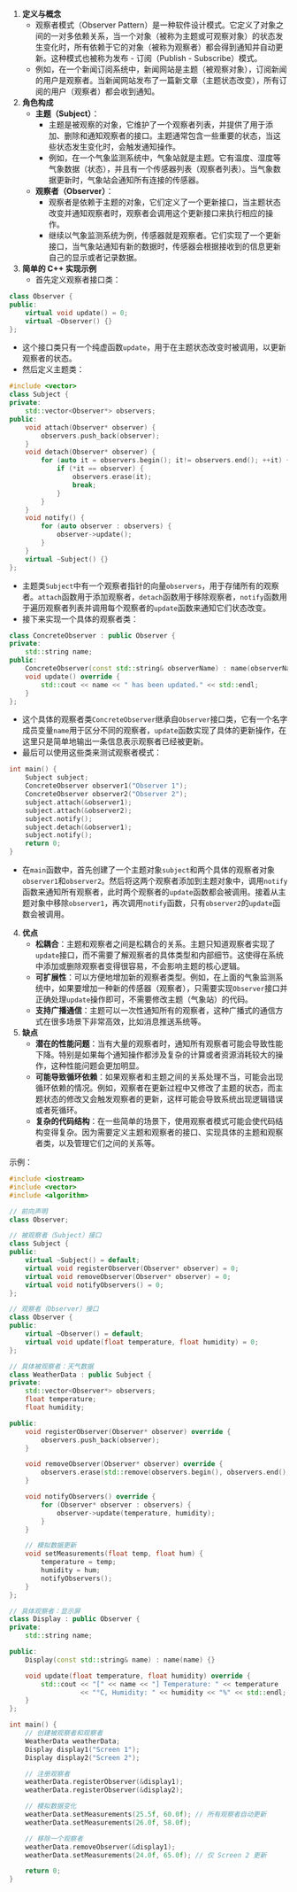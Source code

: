 1. **定义与概念**
    - 观察者模式（Observer Pattern）是一种软件设计模式。它定义了对象之间的一对多依赖关系，当一个对象（被称为主题或可观察对象）的状态发生变化时，所有依赖于它的对象（被称为观察者）都会得到通知并自动更新。这种模式也被称为发布 - 订阅（Publish - Subscribe）模式。
    - 例如，在一个新闻订阅系统中，新闻网站是主题（被观察对象），订阅新闻的用户是观察者。当新闻网站发布了一篇新文章（主题状态改变），所有订阅的用户（观察者）都会收到通知。
2. **角色构成**
    - **主题（Subject）**：
        - 主题是被观察的对象，它维护了一个观察者列表，并提供了用于添加、删除和通知观察者的接口。主题通常包含一些重要的状态，当这些状态发生变化时，会触发通知操作。
        - 例如，在一个气象监测系统中，气象站就是主题。它有温度、湿度等气象数据（状态），并且有一个传感器列表（观察者列表）。当气象数据更新时，气象站会通知所有连接的传感器。
    - **观察者（Observer）**：
        - 观察者是依赖于主题的对象，它们定义了一个更新接口，当主题状态改变并通知观察者时，观察者会调用这个更新接口来执行相应的操作。
        - 继续以气象监测系统为例，传感器就是观察者。它们实现了一个更新接口，当气象站通知有新的数据时，传感器会根据接收到的信息更新自己的显示或者记录数据。
3. **简单的 C++ 实现示例**
    - 首先定义观察者接口类：



```c++
class Observer {
public:
    virtual void update() = 0;
    virtual ~Observer() {}
};
```

  

- 这个接口类只有一个纯虚函数`update`，用于在主题状态改变时被调用，以更新观察者的状态。
- 然后定义主题类：


```c++
#include <vector>
class Subject {
private:
    std::vector<Observer*> observers;
public:
    void attach(Observer* observer) {
        observers.push_back(observer);
    }
    void detach(Observer* observer) {
        for (auto it = observers.begin(); it!= observers.end(); ++it) {
            if (*it == observer) {
                observers.erase(it);
                break;
            }
        }
    }
    void notify() {
        for (auto observer : observers) {
            observer->update();
        }
    }
    virtual ~Subject() {}
};
```

  

- 主题类`Subject`中有一个观察者指针的向量`observers`，用于存储所有的观察者。`attach`函数用于添加观察者，`detach`函数用于移除观察者，`notify`函数用于遍历观察者列表并调用每个观察者的`update`函数来通知它们状态改变。
- 接下来实现一个具体的观察者类：

  

```c++
class ConcreteObserver : public Observer {
private:
    std::string name;
public:
    ConcreteObserver(const std::string& observerName) : name(observerName) {}
    void update() override {
        std::cout << name << " has been updated." << std::endl;
    }
};
```

  

- 这个具体的观察者类`ConcreteObserver`继承自`Observer`接口类，它有一个名字成员变量`name`用于区分不同的观察者，`update`函数实现了具体的更新操作，在这里只是简单地输出一条信息表示观察者已经被更新。
- 最后可以使用这些类来测试观察者模式：


```c++
int main() {
    Subject subject;
    ConcreteObserver observer1("Observer 1");
    ConcreteObserver observer2("Observer 2");
    subject.attach(&observer1);
    subject.attach(&observer2);
    subject.notify();
    subject.detach(&observer1);
    subject.notify();
    return 0;
}
```

  

- 在`main`函数中，首先创建了一个主题对象`subject`和两个具体的观察者对象`observer1`和`observer2`。然后将这两个观察者添加到主题对象中，调用`notify`函数来通知所有观察者，此时两个观察者的`update`函数都会被调用。接着从主题对象中移除`observer1`，再次调用`notify`函数，只有`observer2`的`update`函数会被调用。

  

4. **优点**
    - **松耦合**：主题和观察者之间是松耦合的关系。主题只知道观察者实现了`update`接口，而不需要了解观察者的具体类型和内部细节。这使得在系统中添加或删除观察者变得很容易，不会影响主题的核心逻辑。
    - **可扩展性**：可以方便地增加新的观察者类型。例如，在上面的气象监测系统中，如果要增加一种新的传感器（观察者），只需要实现`Observer`接口并正确处理`update`操作即可，不需要修改主题（气象站）的代码。
    - **支持广播通信**：主题可以一次性通知所有的观察者，这种广播式的通信方式在很多场景下非常高效，比如消息推送系统等。
5. **缺点**
    - **潜在的性能问题**：当有大量的观察者时，通知所有观察者可能会导致性能下降。特别是如果每个通知操作都涉及复杂的计算或者资源消耗较大的操作，这种性能问题会更加明显。
    - **可能导致循环依赖**：如果观察者和主题之间的关系处理不当，可能会出现循环依赖的情况。例如，观察者在更新过程中又修改了主题的状态，而主题状态的修改又会触发观察者的更新，这样可能会导致系统出现逻辑错误或者死循环。
    - **复杂的代码结构**：在一些简单的场景下，使用观察者模式可能会使代码结构变得复杂。因为需要定义主题和观察者的接口、实现具体的主题和观察者类，以及管理它们之间的关系等。


示例：
```c++
#include <iostream>
#include <vector>
#include <algorithm>

// 前向声明
class Observer;

// 被观察者（Subject）接口
class Subject {
public:
    virtual ~Subject() = default;
    virtual void registerObserver(Observer* observer) = 0;
    virtual void removeObserver(Observer* observer) = 0;
    virtual void notifyObservers() = 0;
};

// 观察者（Observer）接口
class Observer {
public:
    virtual ~Observer() = default;
    virtual void update(float temperature, float humidity) = 0;
};

// 具体被观察者：天气数据
class WeatherData : public Subject {
private:
    std::vector<Observer*> observers;
    float temperature;
    float humidity;

public:
    void registerObserver(Observer* observer) override {
        observers.push_back(observer);
    }

    void removeObserver(Observer* observer) override {
        observers.erase(std::remove(observers.begin(), observers.end(), observer), observers.end());
    }

    void notifyObservers() override {
        for (Observer* observer : observers) {
            observer->update(temperature, humidity);
        }
    }

    // 模拟数据更新
    void setMeasurements(float temp, float hum) {
        temperature = temp;
        humidity = hum;
        notifyObservers();
    }
};

// 具体观察者：显示屏
class Display : public Observer {
private:
    std::string name;

public:
    Display(const std::string& name) : name(name) {}

    void update(float temperature, float humidity) override {
        std::cout << "[" << name << "] Temperature: " << temperature 
                  << "°C, Humidity: " << humidity << "%" << std::endl;
    }
};

int main() {
    // 创建被观察者和观察者
    WeatherData weatherData;
    Display display1("Screen 1");
    Display display2("Screen 2");

    // 注册观察者
    weatherData.registerObserver(&display1);
    weatherData.registerObserver(&display2);

    // 模拟数据变化
    weatherData.setMeasurements(25.5f, 60.0f); // 所有观察者自动更新
    weatherData.setMeasurements(26.0f, 58.0f);

    // 移除一个观察者
    weatherData.removeObserver(&display1);
    weatherData.setMeasurements(24.0f, 65.0f); // 仅 Screen 2 更新

    return 0;
}
```